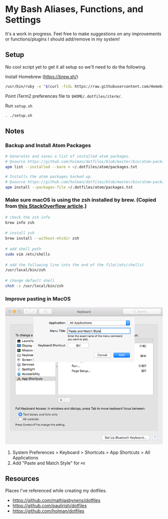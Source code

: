 # My Bash Aliases, Functions, and Settings

It's a work in progress. Feel free to make suggestions on any improvements or functions/plugins I should add/remove in my system!

## Setup

No cool script yet to get it all setup so we'll need to do the following.

Install Homebrew (https://brew.sh/)

```bash
/usr/bin/ruby -e "$(curl -fsSL https://raw.githubusercontent.com/Homebrew/install/master/install)"
```

Point iTerm2 preferences file to `$HOME/.dotfiles/iterm/`.

Run `setup.sh`

```bash
. ./setup.sh
```

## Notes

### Backup and Install Atom Packages

```bash
# Generates and saves a list of installed atom packages.
# @source https://github.com/holman/dotfiles/blob/master/bin/atom-package-backup
apm list --installed --bare > ~/.dotfiles/atom/packages.txt
```

```bash
# Installs the atom packages backed up.
# @source https://github.com/holman/dotfiles/blob/master/bin/atom-package-install
apm install --packages-file ~/.dotfiles/atom/packages.txt
```

### Make sure macOS is using the zsh installed by brew. (Copied from [this StackOverflow article](https://stackoverflow.com/questions/17648621/how-do-i-update-zsh-to-the-latest-version).)

```bash
# check the zsh info
brew info zsh

# install zsh
brew install --without-etcdir zsh

# add shell path
sudo vim /etc/shells

# add the following line into the end of the file(/etc/shells)
/usr/local/bin/zsh

# change default shell
chsh -s /usr/local/bin/zsh
```

### Improve pasting in MacOS

![Paste and Match Style](/assets/paste-screenshot.png)

1.  System Preferences > Keyboard > Shortcuts > App Shortcuts > All Applications
2.  Add "Paste and Match Style" for `⌘V`

## Resources

Places I've referenced while creating my dotfiles.

-   https://github.com/mathiasbynens/dotfiles
-   https://github.com/paulirish/dotfiles
-   https://github.com/holman/dotfiles
